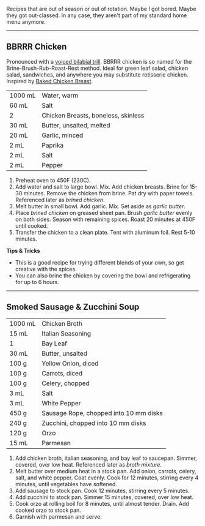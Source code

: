 
Recipes that are out of season or out of rotation. Maybe I got bored. Maybe they got out-classed. In any case, they aren't part of my standard home menu anymore.


---

## BBRRR Chicken

Pronounced with a [voiced bilabial trill](https://www.youtube.com/watch?v=0uGL-k_DyDY). BBRRR chicken is so named for the Brine-Brush-Rub-Roast-Rest method. Ideal for green leaf salad, chicken salad, sandwiches, and anywhere you may substitute rotisserie chicken.  Inspired by [Baked Chicken Breast](https://www.gimmesomeoven.com/baked-chicken-breast/).

|||
|:--|:--|
| 1000 mL | Water, warm
| 60 mL   | Salt
| 2       | Chicken Breasts, boneless, skinless
| 30 mL   | Butter, unsalted, melted
| 20 mL   | Garlic, minced
| 2 mL    | Paprika
| 2 mL    | Salt
| 2 mL    | Pepper

1. Preheat oven to 450F (230C).
2. Add water and salt to large bowl. Mix. Add chicken breasts. Brine for 15-30 minutes. Remove the chicken from brine. Pat dry with paper towels. Referenced later as *brined chicken*.
3. Melt butter in small bowl. Add garlic. Mix. Set aside as *garlic butter*.
4. Place *brined chicken* on greased sheet pan. Brush *garlic butter* evenly on both sides. Season with remaining spices. Roast 20 minutes at 450F until cooked.
5. Transfer the chicken to a clean plate. Tent with aluminum foil. Rest 5-10 minutes.

**Tips & Tricks**

* This is a good recipe for trying different blends of your own, so get creative with the spices.
* You can also brine the chicken by covering the bowl and refrigerating for up to 6 hours.


---

## Smoked Sausage & Zucchini Soup

|||
|:--|:--|
| 1000 mL | Chicken Broth
| 15 mL | Italian Seasoning
| 1     | Bay Leaf
| 30 mL | Butter, unsalted
| 100 g | Yellow Onion, diced
| 100 g | Carrots, diced
| 100 g | Celery, chopped
| 3 mL  | Salt
| 3 mL  | White Pepper
| 450 g | Sausage Rope, chopped into 10 mm disks
| 240 g | Zucchini, chopped into 10 mm disks
| 120 g | Orzo
| 15 mL | Parmesan


1. Add chicken broth, italian seasoning, and bay leaf to saucepan. Simmer, covered, over low heat. Referenced later as *broth mixture*.
2. Melt butter over medium heat in a stock pan. Add onion, carrots, celery, salt, and white pepper. Coat evenly. Cook for 12 minutes, stirring every 4 minutes, until vegetables have softened.
3. Add sausage to stock pan. Cook 12 minutes, stirring every 5 minutes.
4. Add zucchini to stock pan. Simmer 15 minutes, covered, over low heat.
5. Cook orzo at rolling boil for 8 minutes, until almost tender. Drain. Add cooked orzo to stock pan.
6. Garnish with parmesan and serve.

